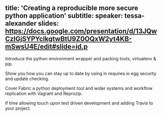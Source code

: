 title: 'Creating a reproducible more secure python application'
subtitle:
speaker: tessa-alexander
slides: https://docs.google.com/presentation/d/13JQwCzIGjSYPYclkgtwBtU9Z0OQxW2yt4KB-mSwsU4E/edit#slide=id.p
---
Introduce the python environment wrapper and packing tools; virtualenv & pip.

Show you how you can stay up to date by using in requires.io egg security and update checking.

Cover Fabric a python deployment tool and wider systems and workflow replication with Vagrant and Reprozip.

If time allowing touch upon test driven development and adding Travis to your project.